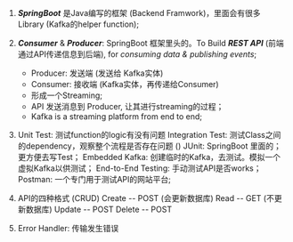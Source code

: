 1. ***SpringBoot*** 是Java编写的框架 (Backend Framwork)，里面会有很多 Library (Kafka的helper function);
2. ***Consumer*** & ***Producer***: SpringBoot 框架里头的。To Build ***REST API*** (前端通过API传递信息到后端), for *consuming data & publishing events*;
   + Producer: 发送端 (发送给 Kafka实体)
   + Consumer: 接收端 (Kafka实体，再传递给Consumer)
   + 形成一个Streaming;
   + API 发送消息到 Producer, 让其进行streaming的过程；
   + Kafka is a streaming platform from end to end;

3. Unit Test: 测试function的logic有没有问题
   Integration Test: 测试Class之间的dependency，观察整个流程是否存在问题 ()
   JUnit: SpringBoot 里面的；更方便去写Test；
   Embedded Kafka: 创建临时的Kafka，去测试。模拟一个虚拟Kafka以供测试；
   End-to-End Testing: 手动测试API是否works；
   Postman: 一个专门用于测试API的网站平台;
4. API的四种格式 (CRUD)
   Create -- POST (会更新数据库)
   Read -- GET (不更新数据库)
   Update -- POST
   Delete -- POST
5. Error Handler: 传输发生错误
   

